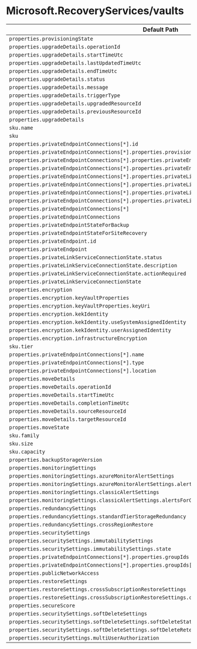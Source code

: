 # Microsoft.RecoveryServices/vaults

| Default Path | Alias |
|---|---|
| `properties.provisioningState` | `Microsoft.RecoveryServices/vaults/provisioningState` |
| `properties.upgradeDetails.operationId` | `Microsoft.RecoveryServices/vaults/upgradeDetails.operationId` |
| `properties.upgradeDetails.startTimeUtc` | `Microsoft.RecoveryServices/vaults/upgradeDetails.startTimeUtc` |
| `properties.upgradeDetails.lastUpdatedTimeUtc` | `Microsoft.RecoveryServices/vaults/upgradeDetails.lastUpdatedTimeUtc` |
| `properties.upgradeDetails.endTimeUtc` | `Microsoft.RecoveryServices/vaults/upgradeDetails.endTimeUtc` |
| `properties.upgradeDetails.status` | `Microsoft.RecoveryServices/vaults/upgradeDetails.status` |
| `properties.upgradeDetails.message` | `Microsoft.RecoveryServices/vaults/upgradeDetails.message` |
| `properties.upgradeDetails.triggerType` | `Microsoft.RecoveryServices/vaults/upgradeDetails.triggerType` |
| `properties.upgradeDetails.upgradedResourceId` | `Microsoft.RecoveryServices/vaults/upgradeDetails.upgradedResourceId` |
| `properties.upgradeDetails.previousResourceId` | `Microsoft.RecoveryServices/vaults/upgradeDetails.previousResourceId` |
| `properties.upgradeDetails` | `Microsoft.RecoveryServices/vaults/upgradeDetails` |
| `sku.name` | `Microsoft.RecoveryServices/vaults/sku.name` |
| `sku` | `Microsoft.RecoveryServices/vaults/sku` |
| `properties.privateEndpointConnections[*].id` | `Microsoft.RecoveryServices/vaults/privateEndpointConnections[*].id` |
| `properties.privateEndpointConnections[*].properties.provisioningState` | `Microsoft.RecoveryServices/vaults/privateEndpointConnections[*].provisioningState` |
| `properties.privateEndpointConnections[*].properties.privateEndpoint.id` | `Microsoft.RecoveryServices/vaults/privateEndpointConnections[*].privateEndpoint.id` |
| `properties.privateEndpointConnections[*].properties.privateEndpoint` | `Microsoft.RecoveryServices/vaults/privateEndpointConnections[*].privateEndpoint` |
| `properties.privateEndpointConnections[*].properties.privateLinkServiceConnectionState.status` | `Microsoft.RecoveryServices/vaults/privateEndpointConnections[*].privateLinkServiceConnectionState.status` |
| `properties.privateEndpointConnections[*].properties.privateLinkServiceConnectionState.description` | `Microsoft.RecoveryServices/vaults/privateEndpointConnections[*].privateLinkServiceConnectionState.description` |
| `properties.privateEndpointConnections[*].properties.privateLinkServiceConnectionState.actionsRequired` | `Microsoft.RecoveryServices/vaults/privateEndpointConnections[*].privateLinkServiceConnectionState.actionsRequired` |
| `properties.privateEndpointConnections[*].properties.privateLinkServiceConnectionState` | `Microsoft.RecoveryServices/vaults/privateEndpointConnections[*].privateLinkServiceConnectionState` |
| `properties.privateEndpointConnections[*]` | `Microsoft.RecoveryServices/vaults/privateEndpointConnections[*]` |
| `properties.privateEndpointConnections` | `Microsoft.RecoveryServices/vaults/privateEndpointConnections` |
| `properties.privateEndpointStateForBackup` | `Microsoft.RecoveryServices/vaults/privateEndpointStateForBackup` |
| `properties.privateEndpointStateForSiteRecovery` | `Microsoft.RecoveryServices/vaults/privateEndpointStateForSiteRecovery` |
| `properties.privateEndpoint.id` | `Microsoft.RecoveryServices/vaults/privateEndpointConnections.privateEndpoint.id` |
| `properties.privateEndpoint` | `Microsoft.RecoveryServices/vaults/privateEndpointConnections.privateEndpoint` |
| `properties.privateLinkServiceConnectionState.status` | `Microsoft.RecoveryServices/vaults/privateEndpointConnections.privateLinkServiceConnectionState.status` |
| `properties.privateLinkServiceConnectionState.description` | `Microsoft.RecoveryServices/vaults/privateEndpointConnections.privateLinkServiceConnectionState.description` |
| `properties.privateLinkServiceConnectionState.actionRequired` | `Microsoft.RecoveryServices/vaults/privateEndpointConnections.privateLinkServiceConnectionState.actionRequired` |
| `properties.privateLinkServiceConnectionState` | `Microsoft.RecoveryServices/vaults/privateEndpointConnections.privateLinkServiceConnectionState` |
| `properties.encryption` | `Microsoft.RecoveryServices/vaults/encryption` |
| `properties.encryption.keyVaultProperties` | `Microsoft.RecoveryServices/vaults/encryption.keyVaultProperties` |
| `properties.encryption.keyVaultProperties.keyUri` | `Microsoft.RecoveryServices/vaults/encryption.keyVaultProperties.keyUri` |
| `properties.encryption.kekIdentity` | `Microsoft.RecoveryServices/vaults/encryption.kekIdentity` |
| `properties.encryption.kekIdentity.useSystemAssignedIdentity` | `Microsoft.RecoveryServices/vaults/encryption.kekIdentity.useSystemAssignedIdentity` |
| `properties.encryption.kekIdentity.userAssignedIdentity` | `Microsoft.RecoveryServices/vaults/encryption.kekIdentity.userAssignedIdentity` |
| `properties.encryption.infrastructureEncryption` | `Microsoft.RecoveryServices/vaults/encryption.infrastructureEncryption` |
| `sku.tier` | `Microsoft.RecoveryServices/vaults/sku.tier` |
| `properties.privateEndpointConnections[*].name` | `Microsoft.RecoveryServices/vaults/privateEndpointConnections[*].name` |
| `properties.privateEndpointConnections[*].type` | `Microsoft.RecoveryServices/vaults/privateEndpointConnections[*].type` |
| `properties.privateEndpointConnections[*].location` | `Microsoft.RecoveryServices/vaults/privateEndpointConnections[*].location` |
| `properties.moveDetails` | `Microsoft.RecoveryServices/vaults/moveDetails` |
| `properties.moveDetails.operationId` | `Microsoft.RecoveryServices/vaults/moveDetails.operationId` |
| `properties.moveDetails.startTimeUtc` | `Microsoft.RecoveryServices/vaults/moveDetails.startTimeUtc` |
| `properties.moveDetails.completionTimeUtc` | `Microsoft.RecoveryServices/vaults/moveDetails.completionTimeUtc` |
| `properties.moveDetails.sourceResourceId` | `Microsoft.RecoveryServices/vaults/moveDetails.sourceResourceId` |
| `properties.moveDetails.targetResourceId` | `Microsoft.RecoveryServices/vaults/moveDetails.targetResourceId` |
| `properties.moveState` | `Microsoft.RecoveryServices/vaults/moveState` |
| `sku.family` | `Microsoft.RecoveryServices/vaults/sku.family` |
| `sku.size` | `Microsoft.RecoveryServices/vaults/sku.size` |
| `sku.capacity` | `Microsoft.RecoveryServices/vaults/sku.capacity` |
| `properties.backupStorageVersion` | `Microsoft.RecoveryServices/vaults/backupStorageVersion` |
| `properties.monitoringSettings` | `Microsoft.RecoveryServices/vaults/monitoringSettings` |
| `properties.monitoringSettings.azureMonitorAlertSettings` | `Microsoft.RecoveryServices/vaults/monitoringSettings.azureMonitorAlertSettings` |
| `properties.monitoringSettings.azureMonitorAlertSettings.alertsForAllJobFailures` | `Microsoft.RecoveryServices/vaults/monitoringSettings.azureMonitorAlertSettings.alertsForAllJobFailures` |
| `properties.monitoringSettings.classicAlertSettings` | `Microsoft.RecoveryServices/vaults/monitoringSettings.classicAlertSettings` |
| `properties.monitoringSettings.classicAlertSettings.alertsForCriticalOperations` | `Microsoft.RecoveryServices/vaults/monitoringSettings.classicAlertSettings.alertsForCriticalOperations` |
| `properties.redundancySettings` | `Microsoft.RecoveryServices/vaults/redundancySettings` |
| `properties.redundancySettings.standardTierStorageRedundancy` | `Microsoft.RecoveryServices/vaults/redundancySettings.standardTierStorageRedundancy` |
| `properties.redundancySettings.crossRegionRestore` | `Microsoft.RecoveryServices/vaults/redundancySettings.crossRegionRestore` |
| `properties.securitySettings` | `Microsoft.RecoveryServices/vaults/securitySettings` |
| `properties.securitySettings.immutabilitySettings` | `Microsoft.RecoveryServices/vaults/securitySettings.immutabilitySettings` |
| `properties.securitySettings.immutabilitySettings.state` | `Microsoft.RecoveryServices/vaults/securitySettings.immutabilitySettings.state` |
| `properties.privateEndpointConnections[*].properties.groupIds` | `Microsoft.RecoveryServices/vaults/privateEndpointConnections[*].groupIds` |
| `properties.privateEndpointConnections[*].properties.groupIds[*]` | `Microsoft.RecoveryServices/vaults/privateEndpointConnections[*].groupIds[*]` |
| `properties.publicNetworkAccess` | `Microsoft.RecoveryServices/vaults/publicNetworkAccess` |
| `properties.restoreSettings` | `Microsoft.RecoveryServices/vaults/restoreSettings` |
| `properties.restoreSettings.crossSubscriptionRestoreSettings` | `Microsoft.RecoveryServices/vaults/restoreSettings.crossSubscriptionRestoreSettings` |
| `properties.restoreSettings.crossSubscriptionRestoreSettings.crossSubscriptionRestoreState` | `Microsoft.RecoveryServices/vaults/restoreSettings.crossSubscriptionRestoreSettings.crossSubscriptionRestoreState` |
| `properties.secureScore` | `Microsoft.RecoveryServices/vaults/secureScore` |
| `properties.securitySettings.softDeleteSettings` | `Microsoft.RecoveryServices/vaults/securitySettings.softDeleteSettings` |
| `properties.securitySettings.softDeleteSettings.softDeleteState` | `Microsoft.RecoveryServices/vaults/securitySettings.softDeleteSettings.softDeleteState` |
| `properties.securitySettings.softDeleteSettings.softDeleteRetentionPeriodInDays` | `Microsoft.RecoveryServices/vaults/securitySettings.softDeleteSettings.softDeleteRetentionPeriodInDays` |
| `properties.securitySettings.multiUserAuthorization` | `Microsoft.RecoveryServices/vaults/securitySettings.multiUserAuthorization` |

